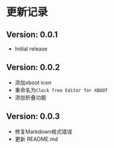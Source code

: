 # 更新记录

## Version: 0.0.1
- Initial release

## Version: 0.0.2
- 添加xboot icon
- 重命名为`Clock Tree Editor for XBOOT`
- 添加折叠功能

## Version: 0.0.3
- 修复Markdown格式错误
- 更新 README.md